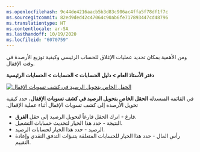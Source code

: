 ```yaml
---
ms.openlocfilehash: 9c44de4216aacb5b3d83c906ac4ffa5f78df1f7c
ms.sourcegitcommit: 82ed9ded42c47064c90ab6fe717893447cd48796
ms.translationtype: HT
ms.contentlocale: ar-SA
ms.lasthandoff: 10/19/2020
ms.locfileid: "6070759"
---
```

ومن الأهمية بمكان تحديد عمليات الإغلاق للحساب الرئيسي وكيفية توزيع الأرصدة في وقت الإقفال.

**دفتر الأستاذ العام > دليل الحسابات > الحسابات > الحسابات الرئيسية**
 
[![الحقل الخاص بتحويل الرصيد في كشف تسويات الإقفال‬](../media/closing-1.png)](../media/closing-1.png#lightbox) 

في القائمة المنسدلة **‬‏‫الحقل الخاص بتحويل الرصيد في كشف تسويات الإقفال**، حدد كيفية تحويل الأرصدة إلى كشف تسويات الإقفال أثناء عملية الإقفال. 

- فارغ - اترك الحقل فارغاً لتحويل الرصيد إلى حقل **الفرق**.  
- النتيجة - حدد هذا الخيار لتحديث حسابات التشغيل.  
- الرصيد - حدد هذا الخيار لحسابات الرصيد.  
- رأس المال - حدد هذا الخيار للحسابات المتعلقة بتنبؤات التدفق النقدي وإعادة التقييم.  
